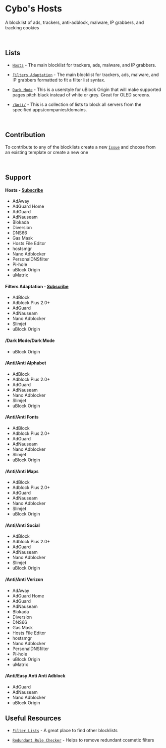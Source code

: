 # Cybo's Hosts
A blocklist of ads, trackers, anti-adblock, malware, IP grabbers, and tracking cookies

<br>

## Lists

* [`Hosts`](https://raw.githubusercontent.com/Cybo1927/Hosts/master/Hosts) - The main blocklist for trackers, ads, malware, and IP grabbers.

* [`Filters Adaptation`](https://raw.githubusercontent.com/Cybo1927/Hosts/master/Filters%20Adaptation) - The main blocklist for trackers, ads, malware, and IP grabbers formatted to fit a filter list syntax.

* [`Dark Mode`](https://github.com/Cybo1927/Hosts/blob/master/Dark%20Mode/Dark%20Mode) - This is a userstyle for uBlock Origin that will make supported pages pitch black instead of white or grey. Great for OLED screens.

* [`/Anti/`](https://github.com/Cybo1927/Hosts/tree/master/Anti) - This is a collection of lists to block all servers from the specified apps/companies/domains.

<br>

## Contribution
To contribute to any of the blocklists create a new [`Issue`](https://github.com/Cybo1927/Hosts/issues/new/choose) and choose from an existing template or create a new one

<br>

## Support

#### Hosts - <a href="https://subscribe.adblockplus.org?location=https%3A%2F%2Fraw.githubusercontent.com%2FCybo1927%2FHosts%2Fmaster%2FHosts&amp;title=Cybo's%20Hosts">Subscribe</a>
* AdAway
* AdGuard Home
* AdGuard
* AdNauseam
* Blokada
* Diversion
* DNS66
* Gas Mask
* Hosts File Editor
* hostsmgr
* Nano Adblocker
* PersonalDNSfilter
* Pi-hole
* uBlock Origin
* uMatrix

#### Filters Adaptation - <a href="https://subscribe.adblockplus.org?location=https%3A%2F%2Fraw.githubusercontent.com%2FCybo1927%2FHosts%2Fmaster%2FFilters%2520Adaptation&amp;title=Cybo's%20Hosts">Subscribe</a>
* AdBlock
* Adblock Plus 2.0+
* AdGuard
* AdNauseam
* Nano Adblocker
* Slimjet
* uBlock Origin

#### /Dark Mode/Dark Mode
* uBlock Origin

#### /Anti/Anti Alphabet
* AdBlock
* Adblock Plus 2.0+
* AdGuard
* AdNauseam
* Nano Adblocker
* Slimjet
* uBlock Origin

#### /Anti/Anti Fonts
* AdBlock
* Adblock Plus 2.0+
* AdGuard
* AdNauseam
* Nano Adblocker
* Slimjet
* uBlock Origin

#### /Anti/Anti Maps
* AdBlock
* Adblock Plus 2.0+
* AdGuard
* AdNauseam
* Nano Adblocker
* Slimjet
* uBlock Origin

#### /Anti/Anti Social
* AdBlock
* Adblock Plus 2.0+
* AdGuard
* AdNauseam
* Nano Adblocker
* Slimjet
* uBlock Origin

#### /Anti/Anti Verizon
* AdAway
* AdGuard Home
* AdGuard
* AdNauseam
* Blokada
* Diversion
* DNS66
* Gas Mask
* Hosts File Editor
* hostsmgr
* Nano Adblocker
* PersonalDNSfilter
* Pi-hole
* uBlock Origin
* uMatrix

#### /Anti/Easy Anti Anti Adblock
* AdGuard
* AdNauseam
* Nano Adblocker
* uBlock Origin

## Useful Resources

* [`Filter Lists`](https://filterlists.com) - A great place to find other blocklists

* [`Redundant Rule Checker`](https://abpvn.com/ruleChecker/redundantRuleChecker.html) - Helps to remove  redundant cosmetic filters
